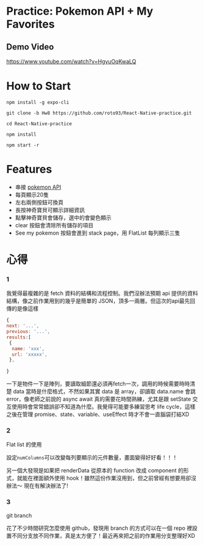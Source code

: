 # Practice: Pokemon API + My Favorites

## Demo Video
https://www.youtube.com/watch?v=HgyuOqKwaLQ

# How to Start
`npm install -g expo-cli`

`git clone -b Hw8 https://github.com/roto93/React-Native-practice.git`

`cd React-Native-practice`

`npm install`

`npm start -r`

# Features

- 串接 [pokemon API](https://pokeapi.co) 
- 每頁顯示20隻
- 左右兩側按鈕可換頁
- 長按神奇寶貝可顯示詳細資訊
- 點擊神奇寶貝會儲存，選中的會變色顯示
- clear 按鈕會清除所有儲存的項目
- See my pokemon 按鈕會進到 stack page，用 FlatList 每列顯示三隻

# 心得
### 1 
我覺得最複雜的是 fetch 資料的結構和流程控制。我們沒辦法預期 api 提供的資料結構，像之前作業用到的幾乎是簡單的 JSON，頂多一兩層。但這次的api最先回傳的是像這樣

```javascript
{
next: '...',
previous: '...',
results:[
 {
  name: 'xxx',
  url: 'xxxxx',
 },
 
}
```

一下是物件一下是陣列，要讀取細節還必須再fetch一次，調用的時候需要時時清楚 data 當時是什麼格式，不然如果其實 data 是 array，卻讀取 data.name 會跳 error，像老師之前說的 async await 真的需要花時間熟練，尤其是跟 setState 交互使用時會常常錯誤卻不知道為什麼。我覺得可能要多練習思考 life cycle，這樣之後在管理 promise、state、variable、useEffect 時才不會一直腦袋打結XD

### 2
Flat list 的使用

設定`numColumns`可以改變每列要顯示的元件數量，畫面變得好好看！！！

另一個大發現是如果把 renderData 從原本的 function 改成 component 的形式，就能在裡面額外使用 hook！雖然這份作業沒用到，但之前曾經有想要用卻沒辦法～ 現在有解決辦法了!

### 3
git branch

花了不少時間研究怎麼使用 github，發現用 branch 的方式可以在一個 repo 裡設置不同分支放不同作業，真是太方便了！最近再來把之前的作業用分支整理好XD





